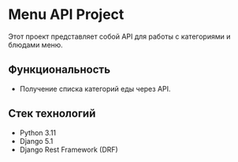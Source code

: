 # Menu API Project

Этот проект представляет собой API для работы с категориями и блюдами меню.

## Функциональность

- Получение списка категорий еды через API.

## Стек технологий

- Python 3.11
- Django 5.1
- Django Rest Framework (DRF)

